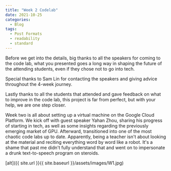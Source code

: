 ```yaml
---
title: "Week 2 Codelab"
date: 2021-10-25
categories:
  - Blog
tags:
  - Post Formats
  - readability
  - standard
---
```


Before we get into the details, big thanks to all the speakers for coming to the code lab, what you presented goes a long way in shaping the future of the attending students, even if they chose not to go into tech.

Special thanks to Sam Lin for contacting the speakers and giving advice throughout the 4-week journey.

Lastly thanks to all the students that attended and gave feedback on what to improve in the code lab, this project is far from perfect, but with your help, we are one step closer.
 
Week two is all about setting up a virtual machine on the Google Cloud Platform. We kick off with guest speaker Yahan Zhou, sharing his progress of starting in tech, as well as some insights regarding the previously emerging market of GPU.
Afterward, transitioned into one of the most chaotic code labs up to date. Apparently, being a teacher isn't about looking at the material and reciting everything word by word like a robot. It's a shame that past me didn't fully understand that and went on to impersonate a drunk text-to-speech program on steroids.

[alt]({{ site.url }}{{ site.baseurl }}/assets/images/W1.jpg)
